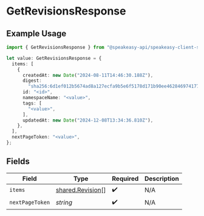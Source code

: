# GetRevisionsResponse

## Example Usage

```typescript
import { GetRevisionsResponse } from "@speakeasy-api/speakeasy-client-sdk-typescript/sdk/models/shared";

let value: GetRevisionsResponse = {
  items: [
    {
      createdAt: new Date("2024-08-11T14:46:30.188Z"),
      digest:
        "sha256:6d1ef012b5674ad8a127ecfa9b5e6f5178d171b90ee462846974177fd9bdd39f",
      id: "<id>",
      namespaceName: "<value>",
      tags: [
        "<value>",
      ],
      updatedAt: new Date("2024-12-08T13:34:36.810Z"),
    },
  ],
  nextPageToken: "<value>",
};
```

## Fields

| Field                                                       | Type                                                        | Required                                                    | Description                                                 |
| ----------------------------------------------------------- | ----------------------------------------------------------- | ----------------------------------------------------------- | ----------------------------------------------------------- |
| `items`                                                     | [shared.Revision](../../../sdk/models/shared/revision.md)[] | :heavy_check_mark:                                          | N/A                                                         |
| `nextPageToken`                                             | *string*                                                    | :heavy_check_mark:                                          | N/A                                                         |